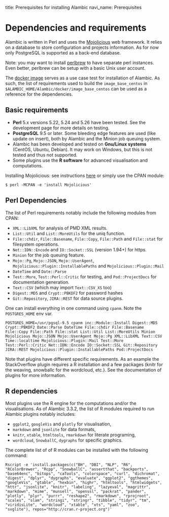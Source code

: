 title: Prerequisites for installing Alambic
navi_name: Prerequisites


# Dependencies and requirements

Alambic is written in Perl and uses the [Mojolicious](https://mojolicio.us) web framework. It relies on a database to store configuration and projects information. As for now only PostgreSQL is supported as a back-end database.

Note: you may want to install [perlbrew](http://perlbrew.pl/) to have separate perl instances. Even better, perlbrew can be setup with a basic Unix user account.

The [docker image](/Setup/Docker) serves as a use case test for installation of Alambic. As such, the list of requirements used to build the `image_base_centos` in `$ALAMBIC_HOME/Alambic/docker/image_base_centos` can be used as a reference for the dependencies.

## Basic requirements

* **Perl** 5.x versions 5.22, 5.24 and 5.26 have been tested. See the development page for more details on testing.
* **PostgreSQL** 9.5 or later. Some bleeding edge features are used (like update on insert), both by Alambic and the Minion job queuing system.
* Alambic has been developed and tested on **Gnu/Linux systems** (CentOS, Ubuntu, Debian). It may work on Windows, but this is not tested and thus not supported.
* Some plugins use the **R software** for advanced visualisation and computations.

Installing Mojolicious: see instructions [here](https://github.com/kraih/mojo/wiki/Installation) or simply use the CPAN module:

    $ perl -MCPAN -e 'install Mojolicious'

## Perl Dependencies

The list of Perl requirements notably include the following modules from CPAN:

* `XML::LibXML` for analysis of PMD XML results.
* `List::Util` and `List::MoreUtils` for the uniq function.
* `File::chdir`, `File::Basename`, `File::Copy`, `File::Path` and `File::stat` for filesystem operations.
* `Net::IDN::Encode` and `IO::Socket::SSL` (version 1.94+) for https.
* `Minion` for the job queuing feature.
* `Mojo::Pg`, `Mojo::JSON`, `Mojo::UserAgent`, `Mojolicious::Plugin::InstallablePaths` and `Mojolicious::Plugin::Mail`
* `DateTime` and `Date::Parse`
* `Test::More`, `Test::Perl::Critic` for testing, and `Pod::ProjectDocs` for documentation generation.
* `Text::CSV` (which may import `Text::CSV_XS` too)
* `Digest::MD5` and `Crypt::PBKDF2` for password hashes
* `Git::Repository`, `JIRA::REST` for data source plugins.

One can install everything in one command using `cpanm`. Note the `POSTGRES_HOME` env var.

```
POSTGRES_HOME=/usr/pgsql-9.5 cpanm inc::Module::Install Digest::MD5 Crypt::PBKDF2 Date::Parse DateTime File::chdir File::Basename File::Copy File::Path File::stat List::Util List::MoreUtils Minion Mojolicious Mojo::JSON Mojo::UserAgent Mojo::Pg XML::LibXML Text::CSV Time::localtime Mojolicious::Plugin::Mail Test::More Test::Perl::Critic Net::IDN::Encode IO::Socket::SSL Git::Repository JIRA::REST Mojolicious::Plugin::InstallablePaths Pod::ProjectDocs
```

Note that plugins have different specific requirements. As an example the StackOverflow plugin requires a R installation and a few packages (knitr for the weaving, snowballc for the wordcloud, etc.). See the documentation of plugins for more information.

## R dependencies

Most plugins use the R engine for the computations and/or the visualisations. As of Alambic 3.3.2, the list of R modules required to run Alambic plugins notably includes:

* `ggplot2`, `googleVis` and `plotly` for visualisation,
* `markdown` and `jsonlite` for data formats,
* `knitr`, `xtable`, `htmltools`, `rmarkdown` for literate programing,
* `wordcloud`, `SnowballC`, `dygraphs` for specific graphics.

The complete list of of R modules can be installed with the following command:

```
Rscript -e 'install.packages(c("BH", "DBI", "NLP", "R6", "RColorBrewer", "Rcpp", "SnowballC", "assertthat", "backports", "base64enc", "bitops", "caTools", "colorspace", "curl", "dichromat", "digest", "dplyr", "dygraphs", "evaluate", "ggplot2", "ggthemes", "googleVis", "gtable", "hexbin", "highr", "htmltools", "htmlwidgets", "httr", "jsonlite", "knitr", "labeling", "lazyeval", "magrittr", "markdown", "mime", "munsell", "openssl", "packrat", "pander", "plotly", "plyr", "purrr", "reshape2", "rmarkdown", "rprojroot", "scales", "slam", "stringi", "stringr", "tibble", "tidyr", "tm", "viridisLite", "wordcloud", "xtable", "xts", "yaml", "zoo", "svglite"), repos="http://cran.r-project.org")'
```
